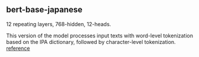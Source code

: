 ## bert-base-japanese
12 repeating layers, 768-hidden, 12-heads.

This version of the model processes input texts with word-level  tokenization based on the IPA dictionary, followed by character-level  tokenization. 
[reference](https://huggingface.co/cl-tohoku/bert-base-japanese-char)
